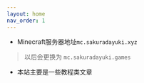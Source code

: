```yaml
---
layout: home
nav_order: 1
---
```


<script>
    console.log("你好呀！(´・ω・`)")
    console.log("今天去码头整薯条了吗")
</script>

* Minecraft服务器地址`mc.sakuradayuki.xyz`
> 以后会更换为 `mc.sakuradayuki.games`

* 本站主要是一些教程类文章

